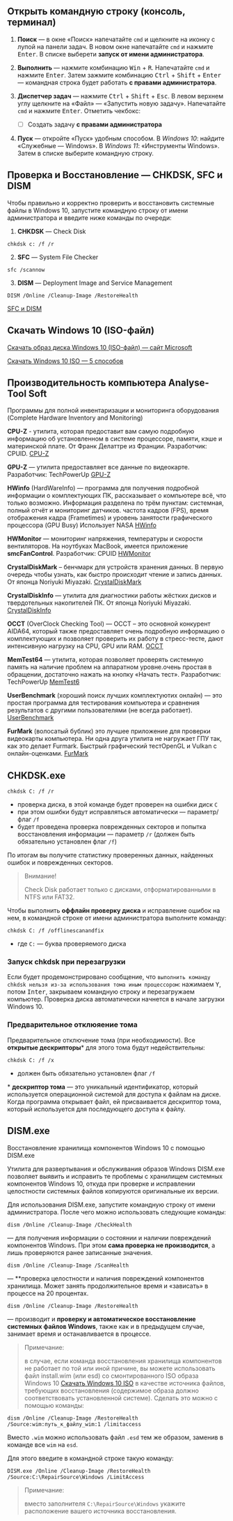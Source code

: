 ## Открыть командную строку (консоль, терминал)

1. **Поиск** — в окне «Поиск» напечатайте `cmd` и щелкните на иконку с лупой на панели задач. В новом окне напечатайте `cmd`
   и нажмите <kbd>Enter</kbd>. В списке выберети **запуск от имени администратора**.

2. **Выполнить** — нажмите комбинацию <kbd>Win</kbd> + <kbd>R</kbd>. Напечатайте `cmd` и нажмите <kbd>Enter</kbd>. Затем зажмите
   комбинацию  <kbd>Ctrl</kbd> + <kbd>Shift</kbd> + <kbd>Enter</kbd> — командная строка будет работать **с правами администратора**.

3. **Диспетчер задач** — нажмите <kbd>Ctrl</kbd> + <kbd>Shift</kbd> + <kbd>Esc</kbd>. В левом верхнем углу щелкните
   на «Файл» — «Запустить новую задачу». Напечатайте `cmd` и нажмите <kbd>Enter</kbd>. Отметить чекбокс:
   - [ ] Создать задачу **с правами администратора**

4. **Пуск** — откройте «Пуск» удобным способом. В *Windows 10*: найдите «Служебные — Windows». В *Windows 11*: «Инструменты Windows».
   Затем в списке выберите командную строку.


## Проверка и Восстановление — CHKDSK, SFC и DISM

Чтобы правильно и корректно проверить и восстановить системные файлы в Windows 10, запустите командную строку от
имени администратора и введите ниже команды по очереди:
1. **CHKDSK** — Check Disk
```
chkdsk c: /f /r
```
2. **SFC** — System File Checker
```
sfc /scannow
```
3. **DISM** — Deployment Image and Service Management
```
DISM /Online /Cleanup-Image /RestoreHealth
```
[SFC и DISM](https://mywebpc.ru/windows/recovery-of-system-files-in-windows/)


## Скачать Windows 10 (ISO-файл)

[Скачать образ диска Windows 10 (ISO-файл) — сайт Microsoft](https://www.microsoft.com/ru-ru/software-download/windows10ISO)

[Cкачать Windows 10 ISO — 5 способов](https://remontka.pro/download-windows-10-iso-microsoft/#microsoft)


## Производительность компьютера Analyse-Tool Soft

Программы для полной инвентаризации и мониторинга оборудования (Complete Hardware Inventory and Monitoring)

**CPU-Z** - утилита, которая предоставит вам самую подробную информацию об установленном в системе процессоре, памяти, 
кэше и материнской плате. От Франк Делаттре из Франции. Разработчик: CPUID. [CPU-Z](https://www.cpuid.com/softwares/cpu-z.html)

**GPU-Z** — утилита предоставляет все данные по видеокарте. Разработчик: TechPowerUp [GPU-Z](https://www.techpowerup.com/gpuz/)

**HWinfo** (HardWareInfo) — программа для получения подробной информации о комплектующих ПК, рассказывает о компьютере всё, 
что только возможно. Информация разделена по трём пунктам: системная, полный отчёт и мониторинг датчиков. частота кадров (FPS), 
время отображения кадра (Frametimes) и уровень занятости графического процессора (GPU Busy) Использует NASA [HWinfo](https://www.hwinfo.com/)

**HWMonitor** — мониторинг напряжения, температуры и скорости вентиляторов. На ноутбуках MacBook, имеется приложение **smcFanControl**.
Разработчик: CPUID [HWMonitor](https://www.cpuid.com/softwares/hwmonitor.html)

**CrystalDiskMark** – бенчмарк для устройств хранения данных. В первую очередь чтобы узнать, как быстро происходит чтение и запись данных. От японца Noriyuki Miyazaki. [CrystalDiskMark](https://crystalmark.info/en/software/crystaldiskmark/)

**CrystalDiskInfo** — утилита для диагностики работы жёстких дисков и твердотельных накопителей ПК. От японца Noriyuki Miyazaki. [CrystalDiskInfo](https://crystalmark.info/en/software/crystaldiskinfo/)

**OCCT** (OverClock Checking Tool) — OCCT – это основной конкурент AIDA64, который также предоставляет очень подробную информацию о комплектующих и позволяет проверить их работу в стресс-тесте, дают интенсивную нагрузку на CPU, GPU или RAM. [OCCT](https://www.ocbase.com/)

**MemTest64** — утилита, которая позволяет проверять системную память на наличие проблем на аппаратном уровне.очень простая в обращении, 
достаточно нажать на кнопку «Начать тест». Разработчик: TechPowerUp [MemTest6](https://www.techpowerup.com/download/techpowerup-memtest64/)

**UserBenchmark** (хороший поиск лучших комплектуютих онлайн) — это простая программа для тестирования компьютера и сравнения результатов с другими пользователями (не всегда работает).  [UserBenchmark](https://www.userbenchmark.com/)

**FurMark** (волосатый бублик) это лучшее приложение для проверки видеокарты компьютера. Ни одна друга утилита не нагружает ГПУ так, как это делает Furmark. Быстрый графический тестOpenGL и Vulkan с онлайн-оценками. [FurMark](https://geeks3d.com/furmark/)


## CHKDSK.exe

```
chkdsk C: /f /r
```
- проверка диска, в этой команде будет проверен на ошибки диск `C`
- при этом ошибки будут исправляться автоматически — параметр/флаг `/f`
- будет проведена проверка поврежденных секторов и попытка восстановления информации — параметр `/r` (должен быть
обязательно установлен флаг `/f`)

По итогам вы получите статистику проверенных данных, найденных ошибок и поврежденных секторов.

>  Внимание!
>
> Check Disk работает только с дисками, отформатированными в NTFS или FAT32.

Чтобы выполнить **оффлайн проверку диска** и исправление ошибок на нем, в командной строке от имени администратора выполните команду:

```
chkdsk C: /f /offlinescanandfix
```
- где `C:`  — буква проверяемого диска


### Запуск chkdsk при перезагрузки

Если будет продемонстрировано сообщение, что `выполнить команду chkdsk нельзя из-за использования тома иным процессором`: 
нажимаем <kbd>Y</kbd>, потом <kbd>Inter</kbd>, закрываем командную строку и перезагружаем компьютер. Проверка диска автоматически начнется в начале загрузки Windows 10.

### Предварительное отклюяение тома

Предварительное отключение тома (при необходимости). Все **открытые дескрипторы**\* для этого тома будут недействительны:
```
chkdsk C: /f /x
```
- должен быть обязательно установлен флаг `/f`

\* **дескриптор тома** — это уникальный идентификатор, который используется операционной системой для доступа к файлам 
на диске. Когда программа открывает файл, ей присваивается дескриптор тома, который используется для последующего доступа к файлу.


## DISM.exe

Восстановление хранилища компонентов Windows 10 с помощью DISM.exe

Утилита для развертывания и обслуживания образов Windows DISM.exe позволяет выявить и исправить те проблемы с хранилищем 
системных компонентов Windows 10, откуда при проверке и исправлении целостности системных файлов копируются оригинальные их версии.

Для использования DISM.exe, запустите командную строку от имени администратора. После чего можно использовать следующие команды:

```
dism /Online /Cleanup-Image /CheckHealth
```
— для получения информации о состоянии и наличии повреждений компонентов Windows. При этом **сама проверка не производится**, 
а лишь проверяются ранее записанные значения.

```
dism /Online /Cleanup-Image /ScanHealth
```
— **проверка целостности и наличия повреждений компонентов хранилища. Может занять продолжительное время и «зависать» 
в процессе на 20 процентах.

```
dism /Online /Cleanup-Image /RestoreHealth
```
— производит и **проверку и автоматическое восстановление системных файлов Windows**, также как и в предыдущем случае, 
занимает время и останавливается в процессе.

> Примечание:
> 
> в случае, если команда восстановления хранилища компонентов не работает по той или иной причине, вы можете использовать
> файл install.wim (или esd) со смонтированного ISO образа Windows 10 [Cкачать Windows 10 ISO](https://remontka.pro/download-windows-10-iso-microsoft/) в качестве источника файлов, требующих восстановления (содержимое образа должно соответствовать установленной системе). Сделать это можно с помощью команды:
```
dism /Online /Cleanup-Image /RestoreHealth /Source:wim:путь_к_файлу_wim:1 /limitaccess
```

Вместо `.wim` можно использовать файл `.esd` тем же образом, заменив в команде все `wim` на `esd`.

Для этого введите в командной строке такую команду:
```
DISM.exe /Online /Cleanup-Image /RestoreHealth /Source:C:\RepairSource\Windows /LimitAccess
```

> Примечание:
> 
> вместо заполнителя `C:\RepairSource\Windows` укажите расположение вашего источника восстановления. 



